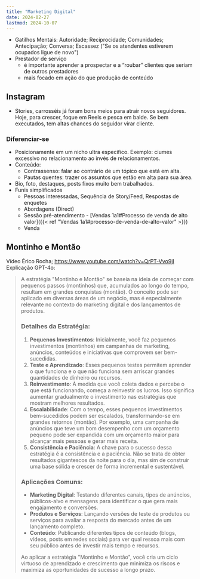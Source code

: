 ```yaml
---
title: "Marketing Digital"
date: 2024-02-27
lastmod: 2024-10-07
---
```

- Gatilhos Mentais: Autoridade; Reciprocidade; Comunidades; Antecipação; Conversa; Escassez ("Se os atendentes estiverem ocupados ligue de novo")
- Prestador de serviço
	- é importante aprender a prospectar e a “roubar” clientes que seriam de outros prestadores
	- mais focado em ação do que produção de conteúdo
## Instagram
- Stories, carrosséis já foram bons meios para atrair novos seguidores. Hoje, para crescer, foque em Reels e pesca em balde. Se bem executados, tem altas chances do seguidor virar cliente.
### Diferenciar-se
- Posicionamente em um nicho ultra específico. Exemplo: ciumes excessivo no relacionamento ao invés de relacionamentos.
- Conteúdo:
	- Contrassenso: falar ao contrário de um tópico que está em alta.
	- Pautas quentes: trazer os assuntos que estão em alta para sua área.
- Bio, foto, destaques, posts fixos muito bem trabalhados.
- Funis simplificados
	- Pessoas interessadas, Sequência de Story/Feed, Respostas de enquetes
	- Abordagens (Direct)
	- Sessão pré-atendimento - [Vendas 1a1#Processo de venda de alto valor]({{< ref "Vendas 1a1#processo-de-venda-de-alto-valor" >}})
	- Venda

## Montinho e Montão
Vídeo Érico Rocha; https://www.youtube.com/watch?v=QrPT-Vvo9jI
Explicação GPT-4o:
> A estratégia "Montinho e Montão" se baseia na ideia de começar com pequenos passos (montinhos) que, acumulados ao longo do tempo, resultam em grandes conquistas (montão). O conceito pode ser aplicado em diversas áreas de um negócio, mas é especialmente relevante no contexto do marketing digital e dos lançamentos de produtos.
>
> ### Detalhes da Estratégia:
> 1. **Pequenos Investimentos**: Inicialmente, você faz pequenos investimentos (montinhos) em campanhas de marketing, anúncios, conteúdos e iniciativas que comprovem ser bem-sucedidas.
> 2. **Teste e Aprendizado**: Esses pequenos testes permitem aprender o que funciona e o que não funciona sem arriscar grandes quantidades de dinheiro ou recursos.
> 3. **Reinvestimento**: À medida que você coleta dados e percebe o que está funcionando, começa a reinvestir os lucros. Isso significa aumentar gradualmente o investimento nas estratégias que mostram melhores resultados.
> 4. **Escalabilidade**: Com o tempo, esses pequenos investimentos bem-sucedidos podem ser escalados, transformando-se em grandes retornos (montão). Por exemplo, uma campanha de anúncios que teve um bom desempenho com um orçamento pequeno pode ser expandida com um orçamento maior para alcançar mais pessoas e gerar mais receita.
> 5. **Consistência e Paciência**: A chave para o sucesso dessa estratégia é a consistência e a paciência. Não se trata de obter resultados gigantescos da noite para o dia, mas sim de construir uma base sólida e crescer de forma incremental e sustentável.
>
> ### Aplicações Comuns:
>
> - **Marketing Digital**: Testando diferentes canais, tipos de anúncios, públicos-alvo e mensagens para identificar o que gera mais engajamento e conversões.
> - **Produtos e Serviços**: Lançando versões de teste de produtos ou serviços para avaliar a resposta do mercado antes de um lançamento completo.
> - **Conteúdo**: Publicando diferentes tipos de conteúdo (blogs, vídeos, posts em redes sociais) para ver qual ressoa mais com seu público antes de investir mais tempo e recursos.
>
> Ao aplicar a estratégia "Montinho e Montão", você cria um ciclo virtuoso de aprendizado e crescimento que minimiza os riscos e maximiza as oportunidades de sucesso a longo prazo.
